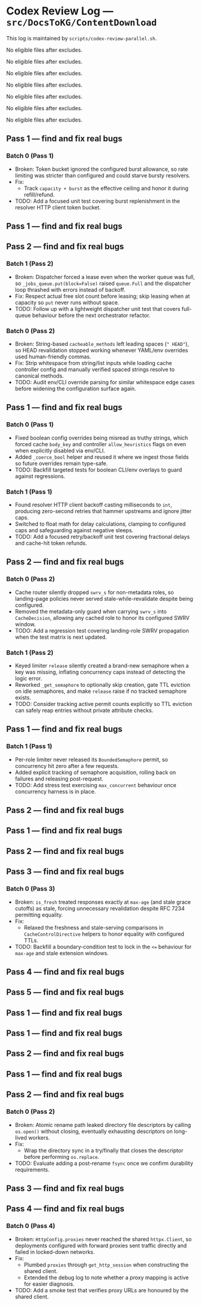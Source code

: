 # Codex Review Log — `src/DocsToKG/ContentDownload`
This log is maintained by `scripts/codex-review-parallel.sh`.

<!-- 2025-10-22 16:55:34Z UTC -->
No eligible files after excludes.

<!-- 2025-10-22 17:01:20Z UTC -->
No eligible files after excludes.

<!-- 2025-10-22 17:13:46Z UTC -->
No eligible files after excludes.

<!-- 2025-10-23 01:39:11Z UTC -->
No eligible files after excludes.

<!-- 2025-10-23 02:48:00Z UTC -->
No eligible files after excludes.

<!-- 2025-10-23 03:05:49Z UTC -->
No eligible files after excludes.

<!-- 2025-10-23 03:55:00Z UTC -->
No eligible files after excludes.

<!-- 2025-10-23 04:04:17Z UTC -->
## Pass 1 — find and fix real bugs

### Batch 0 (Pass 1)
- Broken: Token bucket ignored the configured burst allowance, so rate limiting was stricter than configured and could starve bursty resolvers.
- Fix:
  - Track `capacity + burst` as the effective ceiling and honor it during refill/refund.
- TODO: Add a focused unit test covering burst replenishment in the resolver HTTP client token bucket.

<!-- 2025-10-23 04:06:49Z UTC -->
## Pass 1 — find and fix real bugs

<!-- 2025-10-23 04:06:56Z UTC -->
## Pass 2 — find and fix real bugs

### Batch 1 (Pass 2)
- Broken: Dispatcher forced a lease even when the worker queue was full, so `_jobs_queue.put(block=False)` raised `queue.Full` and the dispatcher loop thrashed with errors instead of backoff.
- Fix: Respect actual free slot count before leasing; skip leasing when at capacity so `put` never runs without space.
- TODO: Follow up with a lightweight dispatcher unit test that covers full-queue behaviour before the next orchestrator refactor.

### Batch 0 (Pass 2)
- Broken: String-based `cacheable_methods` left leading spaces (`" HEAD"`), so HEAD revalidation stopped working whenever YAML/env overrides used human-friendly commas.
- Fix: Strip whitespace from string/list inputs while loading cache controller config and manually verified spaced strings resolve to canonical methods.
- TODO: Audit env/CLI override parsing for similar whitespace edge cases before widening the configuration surface again.

<!-- 2025-10-23 04:24:41Z UTC -->
## Pass 1 — find and fix real bugs

### Batch 0 (Pass 1)
- Fixed boolean config overrides being misread as truthy strings, which forced cache `body_key` and controller `allow_heuristics` flags on even when explicitly disabled via env/CLI.
- Added `_coerce_bool` helper and reused it where we ingest those fields so future overrides remain type-safe.
- TODO: Backfill targeted tests for boolean CLI/env overlays to guard against regressions.

### Batch 1 (Pass 1)
- Found resolver HTTP client backoff casting milliseconds to `int`, producing zero-second retries that hammer upstreams and ignore jitter caps.
- Switched to float math for delay calculations, clamping to configured caps and safeguarding against negative sleeps.
- TODO: Add a focused retry/backoff unit test covering fractional delays and cache-hit token refunds.

<!-- 2025-10-23 04:29:31Z UTC -->
## Pass 2 — find and fix real bugs

### Batch 0 (Pass 2)
- Cache router silently dropped `swrv_s` for non-metadata roles, so landing-page policies never served stale-while-revalidate despite being configured.
- Removed the metadata-only guard when carrying `swrv_s` into `CacheDecision`, allowing any cached role to honor its configured SWRV window.
- TODO: Add a regression test covering landing-role SWRV propagation when the test matrix is next updated.

### Batch 1 (Pass 2)
- Keyed limiter `release` silently created a brand-new semaphore when a key was missing, inflating concurrency caps instead of detecting the logic error.
- Reworked `_get_semaphore` to optionally skip creation, gate TTL eviction on idle semaphores, and make `release` raise if no tracked semaphore exists.
- TODO: Consider tracking active permit counts explicitly so TTL eviction can safely reap entries without private attribute checks.

<!-- 2025-10-23 04:46:08Z UTC -->
## Pass 1 — find and fix real bugs
### Batch 1 (Pass 1)
- Per-role limiter never released its `BoundedSemaphore` permit, so concurrency hit zero after a few requests.
- Added explicit tracking of semaphore acquisition, rolling back on failures and releasing post-request.
- TODO: Add stress test exercising `max_concurrent` behaviour once concurrency harness is in place.

<!-- 2025-10-23 04:50:48Z UTC -->
## Pass 2 — find and fix real bugs

<!-- 2025-10-23 05:59:19Z UTC -->
## Pass 1 — find and fix real bugs

<!-- 2025-10-23 05:59:22Z UTC -->
## Pass 2 — find and fix real bugs

<!-- 2025-10-23 05:59:25Z UTC -->
## Pass 3 — find and fix real bugs

### Batch 0 (Pass 3)
- Broken: `is_fresh` treated responses exactly at `max-age` (and stale grace cutoffs) as stale, forcing unnecessary revalidation despite RFC 7234 permitting equality.
- Fix:
  - Relaxed the freshness and stale-serving comparisons in `CacheControlDirective` helpers to honor equality with configured TTLs.
- TODO: Backfill a boundary-condition test to lock in the `<=` behaviour for `max-age` and stale extension windows.

<!-- 2025-10-23 05:59:31Z UTC -->
## Pass 4 — find and fix real bugs

<!-- 2025-10-23 05:59:43Z UTC -->
## Pass 5 — find and fix real bugs

<!-- 2025-10-23 06:00:14Z UTC -->
## Pass 1 — find and fix real bugs

<!-- 2025-10-23 06:45:07Z UTC -->
## Pass 1 — find and fix real bugs

<!-- 2025-10-23 06:45:10Z UTC -->
## Pass 2 — find and fix real bugs

<!-- 2025-10-23 06:52:53Z UTC -->
## Pass 1 — find and fix real bugs

<!-- 2025-10-23 06:55:41Z UTC -->
## Pass 2 — find and fix real bugs

### Batch 0 (Pass 2)
- Broken: Atomic rename path leaked directory file descriptors by calling `os.open()` without closing, eventually exhausting descriptors on long-lived workers.
- Fix:
  - Wrap the directory sync in a try/finally that closes the descriptor before performing `os.replace`.
- TODO: Evaluate adding a post-rename `fsync` once we confirm durability requirements.

<!-- 2025-10-23 06:57:04Z UTC -->
## Pass 3 — find and fix real bugs

<!-- 2025-10-23 07:00:21Z UTC -->
## Pass 4 — find and fix real bugs
### Batch 0 (Pass 4)
- Broken: `HttpConfig.proxies` never reached the shared `httpx.Client`, so deployments configured with forward proxies sent traffic directly and failed in locked-down networks.
- Fix:
  - Plumbed `proxies` through `get_http_session` when constructing the shared client.
  - Extended the debug log to note whether a proxy mapping is active for easier diagnosis.
- TODO: Add a smoke test that verifies proxy URLs are honoured by the shared client.
